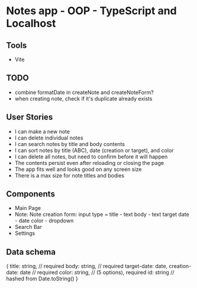 # Notes app - OOP - TypeScript and Localhost

## Tools
- Vite


## TODO
- combine formatDate in createNote and createNoteForm?
- when creating note, check if it's duplicate already exists

## User Stories
- I can make a new note
- I can delete individual notes
- I can search notes by title and body contents
- I can sort notes by title (ABC), date (creation or target), and color
- I can delete all notes, but need to confirm before it will happen
- The contents persist even after reloading or closing the page
- The app fits well and looks good on any screen size
- There is a max size for note titles and bodies

## Components
- Main Page
- Note: 
    Note creation form: 
        input type = title - text 
                     body - text
                     target date - date 
                     color - dropdown
- Search Bar
- Settings


## Data schema
{
    title: string, // required
    body: string, // required
    target-date: date,
    creation-date: date // required
    color: string, // (5 options), required
    id: string // hashed from Date.toString()
}
